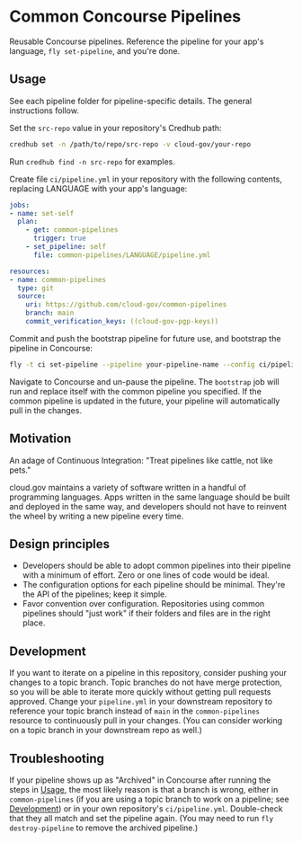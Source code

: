 # Common Concourse Pipelines

Reusable Concourse pipelines. Reference the pipeline for your app's language, `fly set-pipeline`, and you're done.

## Usage

See each pipeline folder for pipeline-specific details. The general instructions follow.

Set the `src-repo` value in your repository's Credhub path:

```sh
credhub set -n /path/to/repo/src-repo -v cloud-gov/your-repo
```

Run `credhub find -n src-repo` for examples.

Create file `ci/pipeline.yml` in your repository with the following contents, replacing LANGUAGE with your app's language:

```yaml
jobs:
- name: set-self
  plan:
    - get: common-pipelines
      trigger: true
    - set_pipeline: self
      file: common-pipelines/LANGUAGE/pipeline.yml

resources:
- name: common-pipelines
  type: git
  source:
    uri: https://github.com/cloud-gov/common-pipelines
    branch: main
    commit_verification_keys: ((cloud-gov-pgp-keys))
```

Commit and push the bootstrap pipeline for future use, and bootstrap the pipeline in Concourse:

```sh
fly -t ci set-pipeline --pipeline your-pipeline-name --config ci/pipeline.yml
```

Navigate to Concourse and un-pause the pipeline. The `bootstrap` job will run and replace itself with the common pipeline you specified. If the common pipeline is updated in the future, your pipeline will automatically pull in the changes.

## Motivation

An adage of Continuous Integration: "Treat pipelines like cattle, not like pets."

cloud.gov maintains a variety of software written in a handful of programming languages. Apps written in the same language should be built and deployed in the same way, and developers should not have to reinvent the wheel by writing a new pipeline every time.

## Design principles

* Developers should be able to adopt common pipelines into their pipeline with a minimum of effort. Zero or one lines of code would be ideal.
* The configuration options for each pipeline should be minimal. They're the API of the pipelines; keep it simple.
* Favor convention over configuration. Repositories using common pipelines should "just work" if their folders and files are in the right place.

## Development

If you want to iterate on a pipeline in this repository, consider pushing your changes to a topic branch. Topic branches do not have merge protection, so you will be able to iterate more quickly without getting pull requests approved. Change your `pipeline.yml` in your downstream repository to reference your topic branch instead of `main` in the `common-pipelines` resource to continuously pull in your changes. (You can consider working on a topic branch in your downstream repo as well.)

## Troubleshooting

If your pipeline shows up as "Archived" in Concourse after running the steps in [Usage](#Usage), the most likely reason is that a branch is wrong, either in `common-pipelines` (if you are using a topic branch to work on a pipeline; see [Development](#Development)) or in your own repository's `ci/pipeline.yml`. Double-check that they all match and set the pipeline again. (You may need to run `fly destroy-pipeline` to remove the archived pipeline.)
